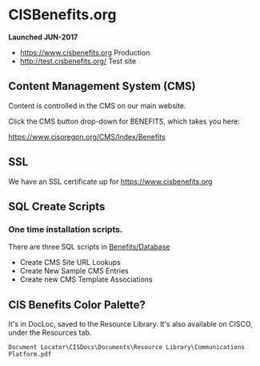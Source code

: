 # CISBenefits.org

**Launched JUN-2017**

* https://www.cisbenefits.org Production
* http://test.cisbenefits.org/ Test site


## Content Management System (CMS)

Content is controlled in the CMS on our main website. 

Click the CMS button drop-down for BENEFITS, which takes you here:

https://www.cisoregon.org/CMS/Index/Benefits


## SSL

We have an SSL certificate up for https://www.cisbenefits.org


## SQL Create Scripts

### One time installation scripts.

There are three SQL scripts in [Benefits/Database](Benefits/Database)

* Create CMS Site URL Lookups
* Create New Sample CMS Entries
* Create new CMS Template Associations


## CIS Benefits Color Palette?
 
It's in DocLoc, saved to the Resource Library. It's also available on CISCO, under the Resources tab.

`Document Locator\CISDocs\Documents\Resource Library\Communications Platform.pdf`






